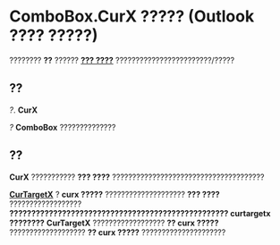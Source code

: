 
# ComboBox.CurX ????? (Outlook ???? ?????)

???????? **??** ?????? **[??? ????](31e7c1de-ee4e-b3d9-4579-7fc6b215bad3.md)** ????????????????????????/?????


## ??

 _?_. **CurX**

 _?_ **ComboBox** ??????????????


## ??

 **CurX** ??????????? **??? ????** ??????????????????????????????????????

 **[CurTargetX](a12c1ba9-eca1-4a3f-89e4-1559b5e4b00c.md)** ? **curx ?????** ???????????????????? **??? ????** ?????????????????? **?????????????????????????????????????????????????? curtargetx ????????** **CurTargetX** ?????????????????? **?? curx ?????** ??????????????????? **?? curx ?????** ?????????????????????

